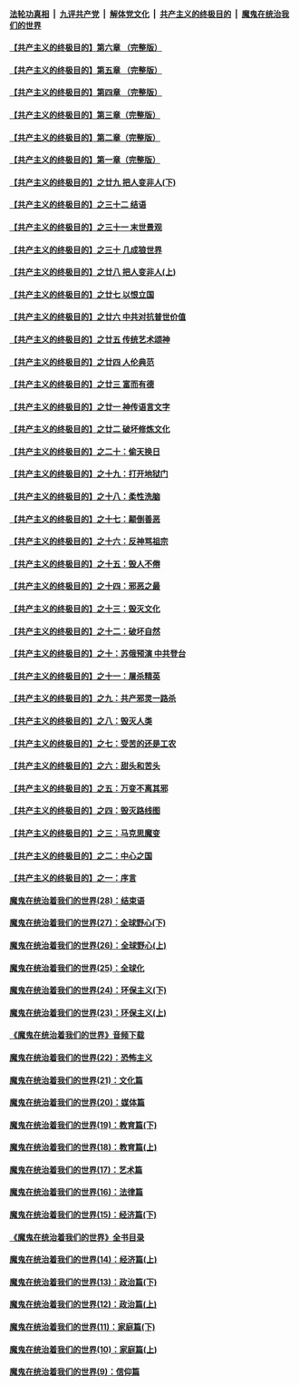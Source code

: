 ####  [法轮功真相](../../../../basic/blob/master/README.md?t=02221539) &nbsp;|&nbsp; [九评共产党](../../../../9ping.md/blob/master/README.md?t=02221539) &nbsp;|&nbsp; [解体党文化](../../../../jtdwh.md/blob/master/README.md?t=02221539)  &nbsp;|&nbsp; [共产主义的终极目的](../../../../gczydzjmd.md/blob/master/README.md?t=02221539) &nbsp;|&nbsp; [魔鬼在统治我们的世界](../../../../mgztzwmdsj.md/blob/master/README.md?t=02221539) 

#### [【共产主义的终极目的】第六章 （完整版）](../pages/nsc422/n11428913.md?t=02221539) 

#### [【共产主义的终极目的】第五章 （完整版）](../pages/nsc422/n11428912.md?t=02221539) 

#### [【共产主义的终极目的】第四章 （完整版）](../pages/nsc422/n11428907.md?t=02221539) 

#### [【共产主义的终极目的】第三章（完整版）](../pages/nsc422/n11428848.md?t=02221539) 

#### [【共产主义的终极目的】第二章（完整版）](../pages/nsc422/n11428831.md?t=02221539) 

#### [【共产主义的终极目的】第一章（完整版）](../pages/nsc422/n11417651.md?t=02221539) 

#### [【共产主义的终极目的】之廿九 把人变非人(下)](../pages/nsc422/n11344140.md?t=02221539) 

#### [【共产主义的终极目的】之三十二 结语](../pages/nsc422/n11360535.md?t=02221539) 

#### [【共产主义的终极目的】之三十一 末世景观](../pages/nsc422/n11351129.md?t=02221539) 

#### [【共产主义的终极目的】之三十 几成狼世界](../pages/nsc422/n11348280.md?t=02221539) 

#### [【共产主义的终极目的】之廿八 把人变非人(上)](../pages/nsc422/n11340492.md?t=02221539) 

#### [【共产主义的终极目的】之廿七 以恨立国](../pages/nsc422/n11336944.md?t=02221539) 

#### [【共产主义的终极目的】之廿六 中共对抗普世价值](../pages/nsc422/n11324785.md?t=02221539) 

#### [【共产主义的终极目的】之廿五 传统艺术颂神](../pages/nsc422/n11296396.md?t=02221539) 

#### [【共产主义的终极目的】之廿四 人伦典范](../pages/nsc422/n11296397.md?t=02221539) 

#### [【共产主义的终极目的】之廿三 富而有德](../pages/nsc422/n11283598.md?t=02221539) 

#### [【共产主义的终极目的】之廿一 神传语言文字](../pages/nsc422/n11263265.md?t=02221539) 

#### [【共产主义的终极目的】之廿二 破坏修炼文化](../pages/nsc422/n11245728.md?t=02221539) 

#### [【共产主义的终极目的】之二十：偷天换日](../pages/nsc422/n11238846.md?t=02221539) 

#### [【共产主义的终极目的】之十九：打开地狱门](../pages/nsc422/n11206376.md?t=02221539) 

#### [【共产主义的终极目的】之十八：柔性洗脑](../pages/nsc422/n11199994.md?t=02221539) 

#### [【共产主义的终极目的】之十七：颠倒善恶](../pages/nsc422/n11179782.md?t=02221539) 

#### [【共产主义的终极目的】之十六：反神骂祖宗](../pages/nsc422/n11166798.md?t=02221539) 

#### [【共产主义的终极目的】之十五：毁人不倦](../pages/nsc422/n11166792.md?t=02221539) 

#### [【共产主义的终极目的】之十四：邪恶之最](../pages/nsc422/n11150249.md?t=02221539) 

#### [【共产主义的终极目的】之十三：毁灭文化](../pages/nsc422/n11135227.md?t=02221539) 

#### [【共产主义的终极目的】之十二：破坏自然](../pages/nsc422/n11135214.md?t=02221539) 

#### [【共产主义的终极目的】之十：苏俄预演 中共登台](../pages/nsc422/n11118424.md?t=02221539) 

#### [【共产主义的终极目的】之十一：屠杀精英](../pages/nsc422/n11118442.md?t=02221539) 

#### [【共产主义的终极目的】之九：共产邪灵一路杀](../pages/nsc422/n11114139.md?t=02221539) 

#### [【共产主义的终极目的】之八：毁灭人类](../pages/nsc422/n11108503.md?t=02221539) 

#### [【共产主义的终极目的】之七：受苦的还是工农](../pages/nsc422/n11101809.md?t=02221539) 

#### [【共产主义的终极目的】之六：甜头和苦头](../pages/nsc422/n11096971.md?t=02221539) 

#### [【共产主义的终极目的】之五：万变不离其邪](../pages/nsc422/n11091285.md?t=02221539) 

#### [【共产主义的终极目的】之四：毁灭路线图](../pages/nsc422/n11086284.md?t=02221539) 

#### [【共产主义的终极目的】之三：马克思魔变](../pages/nsc422/n11061941.md?t=02221539) 

#### [【共产主义的终极目的】之二：中心之国](../pages/nsc422/n11047728.md?t=02221539) 

#### [【共产主义的终极目的】之一：序言](../pages/nsc422/n11086077.md?t=02221539) 

#### [魔鬼在统治着我们的世界(28)：结束语](../pages/nsc422/n10936246.md?t=02221539) 

#### [魔鬼在统治着我们的世界(27)：全球野心(下)](../pages/nsc422/n10928319.md?t=02221539) 

#### [魔鬼在统治着我们的世界(26)：全球野心(上)](../pages/nsc422/n10900318.md?t=02221539) 

#### [魔鬼在统治着我们的世界(25)：全球化](../pages/nsc422/n10788205.md?t=02221539) 

#### [魔鬼在统治着我们的世界(24)：环保主义(下)](../pages/nsc422/n10695307.md?t=02221539) 

#### [魔鬼在统治着我们的世界(23)：环保主义(上)](../pages/nsc422/n10688613.md?t=02221539) 

#### [《魔鬼在统治着我们的世界》音频下载](../pages/nsc422/n10635553.md?t=02221539) 

#### [魔鬼在统治着我们的世界(22)：恐怖主义](../pages/nsc422/n10614727.md?t=02221539) 

#### [魔鬼在统治着我们的世界(21)：文化篇](../pages/nsc422/n10597706.md?t=02221539) 

#### [魔鬼在统治着我们的世界(20)：媒体篇](../pages/nsc422/n10586579.md?t=02221539) 

#### [魔鬼在统治着我们的世界(19)：教育篇(下)](../pages/nsc422/n10564808.md?t=02221539) 

#### [魔鬼在统治着我们的世界(18)：教育篇(上)](../pages/nsc422/n10526970.md?t=02221539) 

#### [魔鬼在统治着我们的世界(17)：艺术篇](../pages/nsc422/n10499093.md?t=02221539) 

#### [魔鬼在统治着我们的世界(16)：法律篇](../pages/nsc422/n10485969.md?t=02221539) 

#### [魔鬼在统治着我们的世界(15)：经济篇(下)](../pages/nsc422/n10469975.md?t=02221539) 

#### [《魔鬼在统治着我们的世界》全书目录](../pages/nsc422/n10464261.md?t=02221539) 

#### [魔鬼在统治着我们的世界(14)：经济篇(上)](../pages/nsc422/n10457370.md?t=02221539) 

#### [魔鬼在统治着我们的世界(13)：政治篇(下)](../pages/nsc422/n10448270.md?t=02221539) 

#### [魔鬼在统治着我们的世界(12)：政治篇(上)](../pages/nsc422/n10444576.md?t=02221539) 

#### [魔鬼在统治着我们的世界(11)：家庭篇(下)](../pages/nsc422/n10440961.md?t=02221539) 

#### [魔鬼在统治着我们的世界(10)：家庭篇(上)](../pages/nsc422/n10435448.md?t=02221539) 

#### [魔鬼在统治着我们的世界(9)：信仰篇](../pages/nsc422/n10432159.md?t=02221539) 

